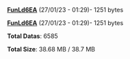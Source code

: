 [**FunLd6EA**](/data/FunLd6EA.txt) (27/01/23 - 01:29)- 1251 bytes

[**FunLd6EA**](/data/FunLd6EA.txt) (27/01/23 - 01:29)- 1251 bytes

**Total Datas**: 6585

**Total Size**: 38.68 MB / 38.7 MB